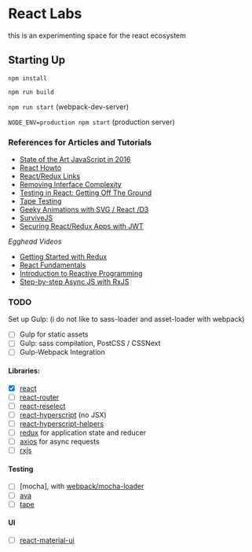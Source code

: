 React Labs
==========

this is an experimenting space for the react ecosystem


## Starting Up

`npm install`

`npm run build`

`npm run start`  (webpack-dev-server)

`NODE_ENV=production npm start` (production server)

### References for Articles and Tutorials

- [State of the Art JavaScript in 2016](https://medium.com/javascript-and-opinions/state-of-the-art-javascript-in-2016-ab67fc68eb0b#.f8ck0vkik)
- [React Howto](https://github.com/petehunt/react-howto)
- [React/Redux Links](https://github.com/markerikson/react-redux-links)
- [Removing Interface Complexity](http://jlongster.com/Removing-User-Interface-Complexity,-or-Why-React-is-Awesome)
- [Testing in React: Getting Off The Ground](https://medium.com/javascript-inside/testing-in-react-getting-off-the-ground-5f569f3088a#.1mvol6prl)
- [Tape Testing](https://medium.com/javascript-scene/why-i-use-tape-instead-of-mocha-so-should-you-6aa105d8eaf4#.38yns5gbx)
- [Geeky Animations with SVG / React /D3](http://swizec.com/blog/animating-with-react-redux-and-d3/swizec/6775)
- [SurviveJS](https://leanpub.com/survivejs_webpack_react)
- [Securing React/Redux Apps with JWT](https://medium.com/@rajaraodv/securing-react-redux-apps-with-jwt-tokens-fcfe81356ea0#.47t0kle4w)

*Egghead Videos*

- [Getting Started with Redux](https://egghead.io/series/getting-started-with-redux)
- [React Fundamentals](https://egghead.io/series/react-fundamentals) 
- [Introduction to Reactive Programming](https://egghead.io/series/introduction-to-reactive-programming)
- [Step-by-step Async JS with RxJS](https://egghead.io/series/step-by-step-async-javascript-with-rxjs)

### TODO

Set up Gulp: (i do not like to sass-loader and asset-loader with webpack)

- [ ] Gulp for static assets 
- [ ] Gulp: sass compilation, PostCSS / CSSNext
- [ ] Gulp-Webpack Integration

#### Libraries:
- [x] [react]()
- [ ] [react-router](https://github.com/reactjs/react-router)
- [ ] [react-reselect](https://github.com/reactjs/reselect)
- [ ] [react-hyperscript](https://github.com/mlmorg/react-hyperscript) (no JSX)
- [ ] [react-hyperscript-helpers](https://www.npmjs.com/package/react-hyperscript-helpers)
- [ ] [redux](http://redux.js.org/) for application state and reducer
- [ ] [axios](https://github.com/mzabriskie/axios) for async requests
- [ ] [rxjs]()

#### Testing

- [ ] [mocha], with [webpack/mocha-loader](https://github.com/webpack/mocha-loader)
- [ ] [ava](https://github.com/sindresorhus/ava)
- [ ] [tape](https://github.com/substack/tape)

#### UI
- [ ] [react-material-ui](http://www.material-ui.com/#/get-started/prerequisites)

